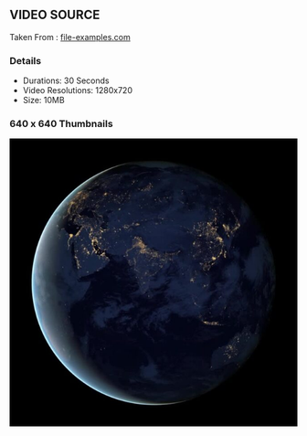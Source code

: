 ## VIDEO SOURCE

Taken From : [file-examples.com](https://file-examples.com/index.php/sample-video-files/sample-mp4-files/)

### Details
- Durations: 30 Seconds
- Video Resolutions: 1280x720
- Size: 10MB

### 640 x 640 Thumbnails

![640x640.jpg](640x640.jpg)

